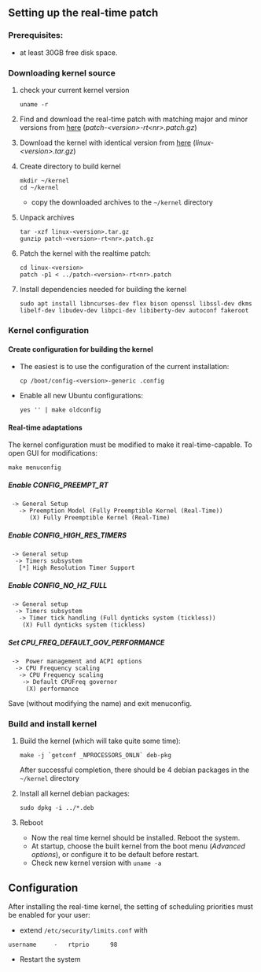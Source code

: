 ## Setting up the real-time patch

### Prerequisites:
- at least 30GB free disk space.

### Downloading kernel source
1. check your current kernel version
   ```
   uname -r
   ```

2. Find and download the real-time patch with matching major and minor versions from [here](https://cdn.kernel.org/pub/linux/kernel/projects/rt/) (*patch-\<version\>-rt\<nr\>.patch.gz*)

3. Download the kernel with identical version from [here](https://mirrors.edge.kernel.org/pub/linux/kernel/) (*linux-\<version\>.tar.gz*)

4. Create directory to build kernel
   ```
   mkdir ~/kernel
   cd ~/kernel
   ```
   - copy the downloaded archives to the `~/kernel` directory

5. Unpack archives
   ```
   tar -xzf linux-<version>.tar.gz
   gunzip patch-<version>-rt<nr>.patch.gz
   ```

6. Patch the kernel with the realtime patch:
   ```
   cd linux-<version>
   patch -p1 < ../patch-<version>-rt<nr>.patch
   ```

7. Install dependencies needed for building the kernel
   ```
   sudo apt install libncurses-dev flex bison openssl libssl-dev dkms libelf-dev libudev-dev libpci-dev libiberty-dev autoconf fakeroot
   ```

### Kernel configuration

#### Create configuration for building the kernel
   - The easiest is to use the configuration of the current installation:
      ```
      cp /boot/config-<version>-generic .config
      ```
   - Enable all new Ubuntu configurations: 
      ```
      yes '' | make oldconfig
      ```

#### Real-time adaptations
The kernel configuration must be modified to make it real-time-capable. To open GUI for modifications: 
   ```
   make menuconfig
   ```

##### Enable CONFIG_PREEMPT_RT
```
 -> General Setup
   -> Preemption Model (Fully Preemptible Kernel (Real-Time))
      (X) Fully Preemptible Kernel (Real-Time)
```

##### Enable CONFIG_HIGH_RES_TIMERS
```
 -> General setup
  -> Timers subsystem
   [*] High Resolution Timer Support
```

##### Enable CONFIG_NO_HZ_FULL
```
 -> General setup
  -> Timers subsystem
   -> Timer tick handling (Full dynticks system (tickless))
    (X) Full dynticks system (tickless)
```

##### Set CPU_FREQ_DEFAULT_GOV_PERFORMANCE
```
 ->  Power management and ACPI options
  -> CPU Frequency scaling
   -> CPU Frequency scaling
    -> Default CPUFreq governor
     (X) performance
```

Save (without modifying the name) and exit menuconfig. 

### Build and install kernel

1. Build the kernel (which will take quite some time):
   ```
   make -j `getconf _NPROCESSORS_ONLN` deb-pkg
   ```
   After successful completion, there should be 4 debian packages in the `~/kernel` directory

2. Install all kernel debian packages: 
    ```
    sudo dpkg -i ../*.deb
    ```

3. Reboot
   - Now the real time kernel should be installed. Reboot the system.
   - At startup, choose the built kernel from the boot menu (*Advanced options*), or configure it to be default before restart.
   - Check new kernel version with `uname -a`

## Configuration

After installing the real-time kernel, the setting of scheduling priorities must be enabled for your user:
- extend `/etc/security/limits.conf` with 
```
username	 -	 rtprio		 98
```
- Restart the system